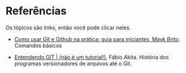 # Referências
Os tópicos são links, então você pode clicar neles.

* [Como usar Git e Github na prática: guia para iniciantes, Mayk Brito](https://www.youtube.com/watch?v=2alg7MQ6_sI). Comandos básicos

* [Entendendo GIT | (não é um tutorial!)](https://www.youtube.com/watch?v=6Czd1Yetaac), Fábio Akita. História dos programas versionadores de arquivos até o Git.